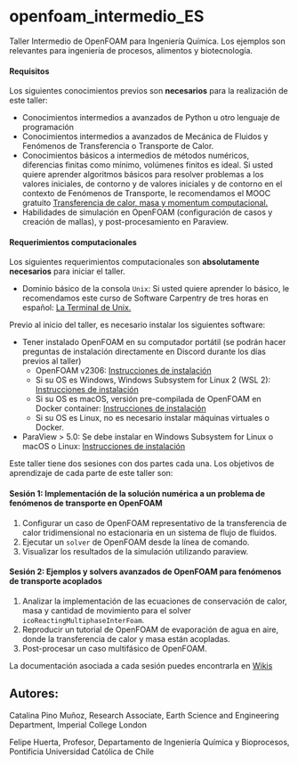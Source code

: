 # openfoam_intermedio_ES

Taller Intermedio de OpenFOAM para Ingeniería Química. Los ejemplos son relevantes para ingeniería de procesos, alimentos y biotecnología.

#### Requisitos

Los siguientes conocimientos previos son **necesarios** para la realización de este taller:

* Conocimientos intermedios a avanzados de Python u otro lenguaje de programación
* Conocimientos intermedios a avanzados de Mecánica de Fluidos y Fenómenos de Transferencia o Transporte de Calor.
* Conocimientos básicos a intermedios de métodos numéricos, diferencias finitas como mínimo, volúmenes finitos es ideal. Si usted quiere aprender algoritmos básicos para resolver problemas a los valores iniciales, de contorno y de valores iniciales y de contorno en el contexto de Fenómenos de Transporte, le recomendamos el MOOC gratuito [Transferencia de calor, masa y momentum computacional.](https://www.coursera.org/learn/transferencia-de-momentum-calor-y-masa-computacional)
* Habilidades de simulación en OpenFOAM (configuración de casos y creación de mallas), y post-procesamiento en Paraview.

#### Requerimientos computacionales
Los siguientes requerimientos computacionales son **absolutamente necesarios** para iniciar el taller.

* Dominio básico de la consola `Unix`: Si usted quiere aprender lo básico, le recomendamos este curso de Software Carpentry de tres horas en español: [La Terminal de Unix.](https://swcarpentry.github.io/shell-novice-es/)
  
Previo al inicio del taller, es necesario instalar los siguientes software:
* Tener instalado OpenFOAM en su computador portátil (se podrán hacer preguntas de instalación directamente en Discord durante los días previos al taller)
  * OpenFOAM v2306: [Instrucciones de instalación]()
  * Si su OS es Windows, Windows Subsystem for Linux 2 (WSL 2): [Instrucciones de instalación](https://github.com/openfoam-ICL-UC/openfoam_intro_ES/wiki/Instalaci%C3%B3n-de-OpenFOAM)
  * Si su OS es macOS, versión pre-compilada de OpenFOAM en Docker container: [Instrucciones de instalación](https://github.com/openfoam-ICL-UC/openfoam_intro_ES/wiki/Instalaci%C3%B3n-de-OpenFOAM)
  * Si su OS es Linux, no es necesario instalar máquinas virtuales o Docker.
* ParaView > 5.0: Se debe instalar en Windows Subsystem for Linux o macOS o Linux: [Instrucciones de instalación](https://github.com/openfoam-ICL-UC/openfoam_intro_ES/wiki/Instalaci%C3%B3n-de-OpenFOAM)

Este taller tiene dos sesiones con dos partes cada una. Los objetivos de aprendizaje de cada parte de este taller son:

#### Sesión 1: Implementación de la solución numérica a un problema de fenómenos de transporte en OpenFOAM
1. Configurar un caso de OpenFOAM representativo de la transferencia de calor tridimensional no estacionaria en un sistema de flujo de fluidos.
2. Ejecutar un `solver` de OpenFOAM desde la línea de comando.
3. Visualizar los resultados de la simulación utilizando paraview.

#### Sesión 2: Ejemplos y solvers avanzados de OpenFOAM para fenómenos de transporte acoplados
1. Analizar la implementación de las ecuaciones de conservación de calor, masa y cantidad de movimiento para el solver `icoReactingMultiphaseInterFoam`.
2. Reproducir un tutorial de OpenFOAM de evaporación de agua en aire, donde la transferencia de calor y masa están acopladas.
3. Post-procesar un caso multifásico de OpenFOAM.

La documentación asociada a cada sesión puedes encontrarla en [Wikis](https://github.com/openfoam-ICL-UC/openfoam_intro_ES/wiki)

## Autores:
Catalina Pino Muñoz, Research Associate, Earth Science and Engineering Department, Imperial College London

Felipe Huerta, Profesor, Departamento de Ingeniería Química y Bioprocesos, Pontificia Universidad Católica de Chile
